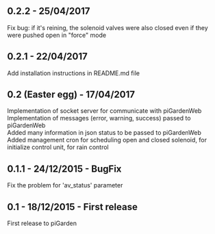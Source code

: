 ## 0.2.2 - 25/04/2017
Fix bug: if it's reining, the solenoid valves were also closed even if they were pushed open in "force" mode

## 0.2.1 - 22/04/2017
Add installation instructions in README.md file  

## 0.2 (Easter egg) - 17/04/2017
Implementation of socket server for communicate with piGardenWeb  
Implementation of messages (error, warning, success) passed to piGardenWeb  
Added many information in json status to be passed to piGardenWeb  
Added management cron for scheduling open and closed solenoid, for initialize control unit, for rain control  

## 0.1.1 - 24/12/2015 - BugFix
Fix the problem for 'av_status' parameter

## 0.1 - 18/12/2015 - First release
First release to piGarden 

